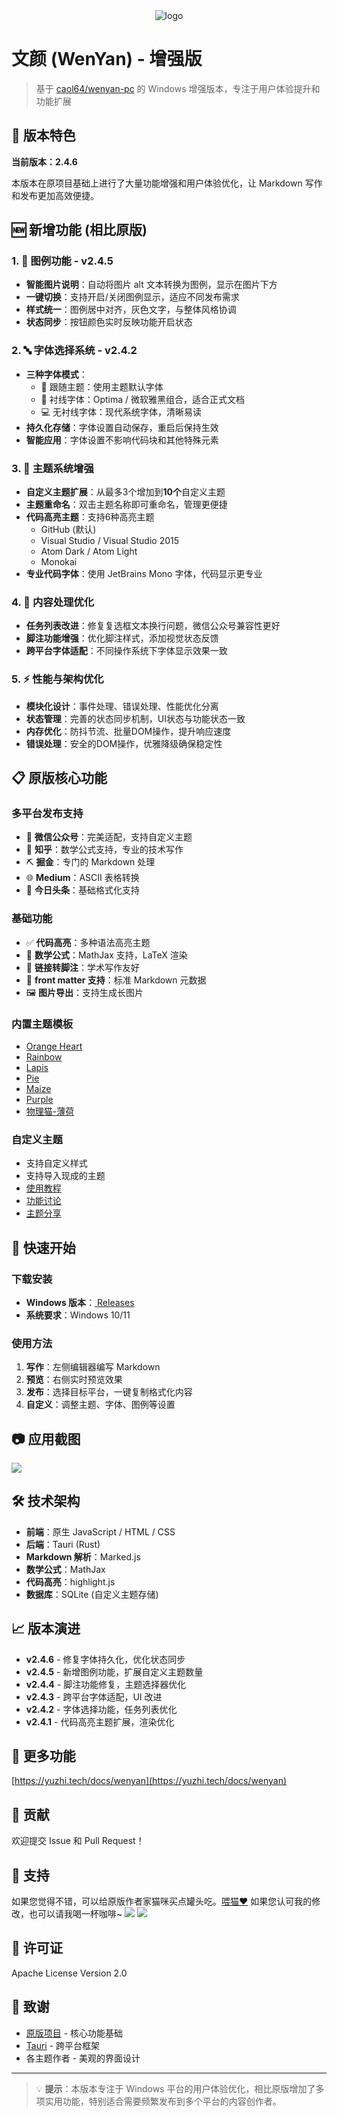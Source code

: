 <div align="center">
    <img alt="logo" src="data/256-mac.png" />
</div>

# 文颜 (WenYan) - 增强版

> 基于 [caol64/wenyan-pc](https://github.com/caol64/wenyan-pc) 的 Windows 增强版本，专注于用户体验提升和功能扩展

## 🌟 版本特色

**当前版本：2.4.6**

本版本在原项目基础上进行了大量功能增强和用户体验优化，让 Markdown 写作和发布更加高效便捷。

## 🆕 新增功能 (相比原版)

### 1. 📸 图例功能 - v2.4.5
- **智能图片说明**：自动将图片 alt 文本转换为图例，显示在图片下方
- **一键切换**：支持开启/关闭图例显示，适应不同发布需求
- **样式统一**：图例居中对齐，灰色文字，与整体风格协调
- **状态同步**：按钮颜色实时反映功能开启状态

### 2. 🔤 字体选择系统 - v2.4.2
- **三种字体模式**：
  - 🎨 跟随主题：使用主题默认字体
  - 📰 衬线字体：Optima / 微软雅黑组合，适合正式文档
  - 💻 无衬线字体：现代系统字体，清晰易读
- **持久化存储**：字体设置自动保存，重启后保持生效
- **智能应用**：字体设置不影响代码块和其他特殊元素

### 3. 🎨 主题系统增强
- **自定义主题扩展**：从最多3个增加到**10个**自定义主题
- **主题重命名**：双击主题名称即可重命名，管理更便捷
- **代码高亮主题**：支持6种高亮主题
  - GitHub (默认)
  - Visual Studio / Visual Studio 2015
  - Atom Dark / Atom Light
  - Monokai
- **专业代码字体**：使用 JetBrains Mono 字体，代码显示更专业

### 4. 📝 内容处理优化
- **任务列表改进**：修复复选框文本换行问题，微信公众号兼容性更好
- **脚注功能增强**：优化脚注样式，添加视觉状态反馈
- **跨平台字体适配**：不同操作系统下字体显示效果一致

### 5. ⚡ 性能与架构优化
- **模块化设计**：事件处理、错误处理、性能优化分离
- **状态管理**：完善的状态同步机制，UI状态与功能状态一致
- **内存优化**：防抖节流、批量DOM操作，提升响应速度
- **错误处理**：安全的DOM操作，优雅降级确保稳定性

## 📋 原版核心功能

### 多平台发布支持
- 📱 **微信公众号**：完美适配，支持自定义主题
- 🤔 **知乎**：数学公式支持，专业的技术写作
- ⛏️ **掘金**：专门的 Markdown 处理
- 🌐 **Medium**：ASCII 表格转换
- 📰 **今日头条**：基础格式化支持

### 基础功能
- ✅ **代码高亮**：多种语法高亮主题
- 📐 **数学公式**：MathJax 支持，LaTeX 渲染
- 🔗 **链接转脚注**：学术写作友好
- 📄 **front matter 支持**：标准 Markdown 元数据
- 🖼️ **图片导出**：支持生成长图片

### 内置主题模板
- [Orange Heart](https://github.com/evgo2017/typora-theme-orange-heart)
- [Rainbow](https://github.com/thezbm/typora-theme-rainbow)
- [Lapis](https://github.com/YiNNx/typora-theme-lapis)
- [Pie](https://github.com/kevinzhao2233/typora-theme-pie)
- [Maize](https://github.com/BEATREE/typora-maize-theme)
- [Purple](https://github.com/hliu202/typora-purple-theme)
- [物理猫-薄荷](https://github.com/sumruler/typora-theme-phycat)

### 自定义主题
- 支持自定义样式
- 支持导入现成的主题
- [使用教程](https://babyno.top/posts/2024/11/wenyan-supports-customized-themes/)
- [功能讨论](https://github.com/caol64/wenyan/discussions/9)
- [主题分享](https://github.com/caol64/wenyan/discussions/13)

## 🚀 快速开始

### 下载安装
- **Windows 版本**：[ Releases ](https://github.com/volcanolin/wenyan-pc/releases)
- **系统要求**：Windows 10/11

### 使用方法
1. **写作**：左侧编辑器编写 Markdown
2. **预览**：右侧实时预览效果
3. **发布**：选择目标平台，一键复制格式化内容
4. **自定义**：调整主题、字体、图例等设置

## 📷 应用截图

![](data/2.4.6.png)

## 🛠️ 技术架构

- **前端**：原生 JavaScript / HTML / CSS
- **后端**：Tauri (Rust)
- **Markdown 解析**：Marked.js
- **数学公式**：MathJax
- **代码高亮**：highlight.js
- **数据库**：SQLite (自定义主题存储)

## 📈 版本演进

- **v2.4.6** - 修复字体持久化，优化状态同步
- **v2.4.5** - 新增图例功能，扩展自定义主题数量
- **v2.4.4** - 脚注功能修复，主题选择器优化
- **v2.4.3** - 跨平台字体适配，UI 改进
- **v2.4.2** - 字体选择功能，任务列表优化
- **v2.4.1** - 代码高亮主题扩展，渲染优化

## 📖 更多功能

[https://yuzhi.tech/docs/wenyan](https://yuzhi.tech/docs/wenyan)

## 🤝 贡献

欢迎提交 Issue 和 Pull Request！

## 💬 支持

如果您觉得不错，可以给原版作者家猫咪买点罐头吃。[喂猫❤️](https://yuzhi.tech/sponsor)
如果您认可我的修改，也可以请我喝一杯咖啡~
![](data/wx.png) ![](data/zfb.png)

## 📄 许可证

Apache License Version 2.0

## 🙏 致谢

- [原版项目](https://github.com/caol64/wenyan-pc) - 核心功能基础
- [Tauri](https://tauri.app/) - 跨平台框架
- 各主题作者 - 美观的界面设计

---

> 💡 **提示**：本版本专注于 Windows 平台的用户体验优化，相比原版增加了多项实用功能，特别适合需要频繁发布到多个平台的内容创作者。